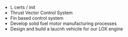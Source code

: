 - L certs / init
- Thrust Vector Control System
- Fin based control system 
- Develop solid fuel motor manufacturing processes 
- Design and build a laucnh vehicile for our LOX engine